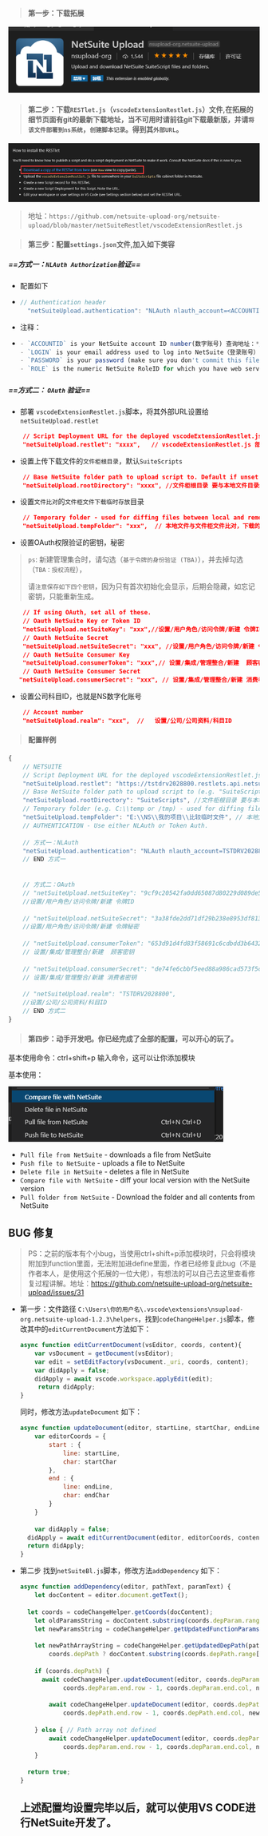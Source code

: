 > #### 第一步：下载拓展

![1571710504038](assets/1571710504038.png)





> #### 第二步：下载`RESTlet.js`（`vscodeExtensionRestlet.js`）文件,在拓展的细节页面有git的最新下载地址，当不可用时请前往git下载最新版，并请`将该文件部署到ns系统`，`创建脚本记录`。得到其`外部URL`。

![1571710547015](assets/1571710547015.png)

> 地址：`https://github.com/netsuite-upload-org/netsuite-upload/blob/master/netSuiteRestlet/vscodeExtensionRestlet.js`



> #### 第三步：配置`settings.json`文件,加入如下类容

##### 				==方式一：`NLAuth Authorization`验证==

- 配置如下


- ```javascript
  // Authentication header
    "netSuiteUpload.authentication": "NLAuth nlauth_account=<ACCOUNTID>, nlauth_email=<LOGIN>, nlauth_signature=<PASSWORD>, nlauth_role=<ROLE>",
  ```

- 注释：

- ```javascript
  - `ACCOUNTID` is your NetSuite account ID number(数字账号) 查询地址：*//**设置/公司/公司资料/科目ID*
  - `LOGIN` is your email address used to log into NetSuite（登录账号）
  - `PASSWORD` is your password (make sure you don't commit this file to source control)（密码）
  - `ROLE` is the numeric NetSuite RoleID for which you have web service/API permissions. You may need to go look this up in NetSuite Setup…Users/Roles…Manage Roles.（角色的ID）管理员、开发者专用角色、系统对接专用角色，一般使用管理员角色（`3`）
  ```

#####                 

##### 			==方式二： `OAuth` 验证==

- 部署 `vscodeExtensionRestlet.js`脚本，将其外部URL设置给 `netSuiteUpload.restlet`

```json
	// Script Deployment URL for the deployed vscodeExtensionRestlet.js
    "netSuiteUpload.restlet": "xxxx",  	// vscodeExtensionRestlet.js 部署外部url（项目不同需要更改）
```

- 设置上传下载文件的`文件柜根目录`，默认`SuiteScripts`


```json
    // Base NetSuite folder path to upload script to. Default if unset is "SuiteScripts".
    "netSuiteUpload.rootDirectory": "xxxx", //文件柜根目录 要与本地文件目录结构相同（项目不同需要更改）
```

- 设置`文件比对`的`文件柜文件下载临时存放`目录


```json
	// Temporary folder - used for diffing files between local and remote.
    "netSuiteUpload.tempFolder": "xxx",  // 本地文件与文件柜文件比对，下载的文件柜文件存放目录
```

- 设置OAuth权限验证的密钥，秘密


> `ps`: 新建管理集合时，请勾选（`基于令牌的身份验证 (TBA)`），并去掉勾选（`TBA：授权流程`），
>
> 请`注意保存如下四个密钥`，因为只有首次初始化会显示，后期会隐藏，如忘记密钥，只能重新生成。

```json
	// If using OAuth, set all of these.
    // Oauth NetSuite Key or Token ID
    "netSuiteUpload.netSuiteKey": "xxx",//设置/用户角色/访问令牌/新建 令牌ID（）
    // Oauth NetSuite Secret
    "netSuiteUpload.netSuiteSecret": "xxx", //设置/用户角色/访问令牌/新建 令牌秘密
    // Oauth NetSuite Consumer Key
    "netSuiteUpload.consumerToken": "xxx",// 设置/集成/管理整合/新建  顾客密钥
    // Oauth NetSuite Consumer Secret
   "netSuiteUpload.consumerSecret": "xxx", // 设置/集成/管理整合/新建 消费者密钥
```

- 设置公司科目ID，也就是NS数字化账号


```json
	// Account number
    "netSuiteUpload.realm": "xxx",  //   设置/公司/公司资料/科目ID
```

> #### 配置样例

```javascript
{
    // NETSUITE
    // Script Deployment URL for the deployed vscodeExtensionRestlet.js
    "netSuiteUpload.restlet": "https://tstdrv2028800.restlets.api.netsuite.com/app/site/hosting/restlet.nl?script=1705&deploy=1", //       vscodeExtensionRestlet.js 部署外部url（项目不同需要更改）
    // Base NetSuite folder path to upload script to (e.g. "SuiteScripts/Developer"). Default if unset is "SuiteScripts".
    "netSuiteUpload.rootDirectory": "SuiteScripts", //文件柜根目录 要与本地文件目录结构相同（项目不同需要更改）
    // Temporary folder (e.g. C:\\temp or /tmp) - used for diffing files between local and remote.
    "netSuiteUpload.tempFolder": "E:\\NS\\我的项目\\比较临时文件", // 本地文件与文件柜文件比对，下载的文件柜文件存放目录
    // AUTHENTICATION - Use either NLAuth or Token Auth.

    // 方式一：NLAuth
    "netSuiteUpload.authentication": "NLAuth nlauth_account=TSTDRV2028800, nlauth_email=xuewu.chen@hand-china.com, nlauth_signature=Welcome123, nlauth_role=3",
    // END 方式一


    // 方式二：OAuth
    // "netSuiteUpload.netSuiteKey": "9cf9c20542fa0dd65087d80229d089de595c22820006a133abeab51e4476f279", 
    //设置/用户角色/访问令牌/新建 令牌ID

    // "netSuiteUpload.netSuiteSecret": "3a38fde2dd71df29b238e8953df813e3346f623ba24eff55e320a81eeff0dc22", 
    //设置/用户角色/访问令牌/新建 令牌秘密

    // "netSuiteUpload.consumerToken": "653d91d4fd83f58691c6cdbdd3b6432013df8ab12932fa3f350d337e034dc9b7", 
    // 设置/集成/管理整合/新建  顾客密钥

    // "netSuiteUpload.consumerSecret": "de74fe6cbbf5eed88a986cad573f5c68ab2cfe876157d3ee793e82d3dc9b8e61", 
    // 设置/集成/管理整合/新建 消费者密钥

    // "netSuiteUpload.realm": "TSTDRV2028800", 
    //设置/公司/公司资料/科目ID
    // END 方式二
}
```



> #### 第四步：动手开发吧。你已经完成了全部的配置，可以开心的玩了。

基本使用命令：ctrl+shift+p  输入命令，这可以让你添加模块

基本使用：

![1571711699713](assets/1571711699713.png)



- `Pull file from NetSuite` - downloads a file from NetSuite
- `Push file to NetSuite` - uploads a file to NetSuite
- `Delete file in NetSuite` - deletes a file in NetSuite
- `Compare file with NetSuite` - diff your local version with the NetSuite version
- `Pull folder from NetSuite` - Download the folder and all contents from NetSuite



## BUG 修复

> PS：之前的版本有个小bug，当使用ctrl+shift+p添加模块时，只会将模块附加到function里面，无法附加进define里面，作者已经修复此bug（不是作者本人，是使用这个拓展的一位大佬），有想法的可以自己去这里查看修复过程讲解。地址：https://github.com/netsuite-upload-org/netsuite-upload/issues/31
>

- 第一步：文件路径  `C:\Users\你的用户名\.vscode\extensions\nsupload-org.netsuite-upload-1.2.3\helpers`，找到`codeChangeHelper.js`脚本，修改其中的`editCurrentDocument`方法如下：

  ```javascript
  async function editCurrentDocument(vsEditor, coords, content){
      var vsDocument = getDocument(vsEditor);
      var edit = setEditFactory(vsDocument._uri, coords, content);
      var didApply = false;
      didApply = await vscode.workspace.applyEdit(edit);
       return didApply;
  }
  ```

  同时，修改方法`updateDocument` 如下：

  ```javascript
  async function updateDocument(editor, startLine, startChar, endLine, endChar, content) {
      var editorCoords = {
          start : {
              line: startLine,
              char: startChar
          },
          end : {
              line: endLine,
              char: endChar
          }
      }
      
      var didApply = false; 
  	didApply = await editCurrentDocument(editor, editorCoords, content);
  	return didApply;
  }
  ```

- 第二步 找到`netSuiteBl.js`脚本，修改方法`addDependency` 如下：

  ```javascript
  async function addDependency(editor, pathText, paramText) {
      let docContent = editor.document.getText();
      
  	let coords = codeChangeHelper.getCoords(docContent);	
      let oldParamsString = docContent.substring(coords.depParam.range[0], coords.depParam.range[1]);
      let newParamsString = codeChangeHelper.getUpdatedFunctionParams(paramText, oldParamsString);
  
      let newPathArrayString = codeChangeHelper.getUpdatedDepPath(pathText,
          coords.depPath ? docContent.substring(coords.depPath.range[0], coords.depPath.range[1]) : null);
   
      if (coords.depPath) {
  		await codeChangeHelper.updateDocument(editor, coords.depParam.start.row - 1, coords.depParam.start.col,
              coords.depParam.end.row - 1, coords.depParam.end.col, newParamsString);
  			
          await codeChangeHelper.updateDocument(editor, coords.depPath.start.row - 1, coords.depPath.start.col,
              coords.depPath.end.row - 1, coords.depPath.end.col, newPathArrayString);
  
      } else { // Path array not defined
          await codeChangeHelper.updateDocument(editor, coords.depParam.start.row - 1, coords.depParam.start.col,
              coords.depParam.end.row - 1, coords.depParam.end.col, newPathArrayString + ', ' + newParamsString);
      }
  	
  	return true;
  }
  
  ```

  ## 上述配置均设置完毕以后，就可以使用VS CODE进行NetSuite开发了。